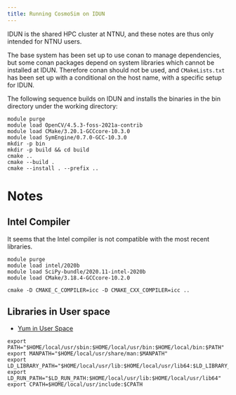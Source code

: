 ```yaml
---
title: Running CosmoSim on IDUN
---
```


IDUN is the shared HPC cluster at NTNU, and these notes are thus
only intended for NTNU users.

The base system has been set up to use conan to manage dependencies,
but some conan packages depend on system libraries which cannot be
installed at IDUN.  Therefore conan should not be used, and 
`CMakeLists.txt` has been set up with a conditional on the host
name, with a specific setup for IDUN.

The following sequence builds on IDUN and installs the binaries
in the bin directory under the working directory:

```
module purge
module load OpenCV/4.5.3-foss-2021a-contrib
module load CMake/3.20.1-GCCcore-10.3.0
module load SymEngine/0.7.0-GCC-10.3.0
mkdir -p bin
mkdir -p build && cd build
cmake ..
cmake --build .
cmake --install . --prefix ..
```

# Notes

## Intel Compiler

It seems that the Intel compiler is not compatible with the most
recent libraries.

```
module purge
module load intel/2020b
module load SciPy-bundle/2020.11-intel-2020b
module load CMake/3.18.4-GCCcore-10.2.0
```

```
cmake -D CMAKE_C_COMPILER=icc -D CMAKE_CXX_COMPILER=icc ..
```

## Libraries in User space

+ [Yum in User Space](https://stackoverflow.com/questions/36651091/how-to-install-packages-in-linux-centos-without-root-user-with-automatic-depen)

```
export PATH="$HOME/local/usr/sbin:$HOME/local/usr/bin:$HOME/local/bin:$PATH"
export MANPATH="$HOME/local/usr/share/man:$MANPATH"
export LD_LIBRARY_PATH="$HOME/local/usr/lib:$HOME/local/usr/lib64:$LD_LIBRARY_PATH"
export LD_RUN_PATH="$LD_RUN_PATH:$HOME/local/usr/lib:$HOME/local/usr/lib64"
export CPATH=$HOME/local/usr/include:$CPATH
```


